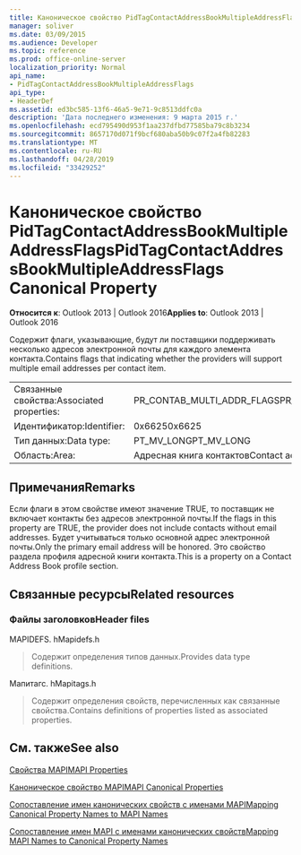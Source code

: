 ```yaml
---
title: Каноническое свойство PidTagContactAddressBookMultipleAddressFlags
manager: soliver
ms.date: 03/09/2015
ms.audience: Developer
ms.topic: reference
ms.prod: office-online-server
localization_priority: Normal
api_name:
- PidTagContactAddressBookMultipleAddressFlags
api_type:
- HeaderDef
ms.assetid: ed3bc585-13f6-46a5-9e71-9c8513ddfc0a
description: 'Дата последнего изменения: 9 марта 2015 г.'
ms.openlocfilehash: ecd795490d953f1aa237dfbd77585ba79c8b3234
ms.sourcegitcommit: 8657170d071f9bcf680aba50b9c07f2a4fb82283
ms.translationtype: MT
ms.contentlocale: ru-RU
ms.lasthandoff: 04/28/2019
ms.locfileid: "33429252"
---
```

# <a name="pidtagcontactaddressbookmultipleaddressflags-canonical-property"></a><span data-ttu-id="1e17e-103">Каноническое свойство PidTagContactAddressBookMultipleAddressFlags</span><span class="sxs-lookup"><span data-stu-id="1e17e-103">PidTagContactAddressBookMultipleAddressFlags Canonical Property</span></span>

  
  
<span data-ttu-id="1e17e-104">**Относится к**: Outlook 2013 | Outlook 2016</span><span class="sxs-lookup"><span data-stu-id="1e17e-104">**Applies to**: Outlook 2013 | Outlook 2016</span></span> 
  
<span data-ttu-id="1e17e-105">Содержит флаги, указывающие, будут ли поставщики поддерживать несколько адресов электронной почты для каждого элемента контакта.</span><span class="sxs-lookup"><span data-stu-id="1e17e-105">Contains flags that indicating whether the providers will support multiple email addresses per contact item.</span></span>
  
|||
|:-----|:-----|
|<span data-ttu-id="1e17e-106">Связанные свойства:</span><span class="sxs-lookup"><span data-stu-id="1e17e-106">Associated properties:</span></span>  <br/> |<span data-ttu-id="1e17e-107">PR_CONTAB_MULTI_ADDR_FLAGS</span><span class="sxs-lookup"><span data-stu-id="1e17e-107">PR_CONTAB_MULTI_ADDR_FLAGS</span></span>  <br/> |
|<span data-ttu-id="1e17e-108">Идентификатор:</span><span class="sxs-lookup"><span data-stu-id="1e17e-108">Identifier:</span></span>  <br/> |<span data-ttu-id="1e17e-109">0x6625</span><span class="sxs-lookup"><span data-stu-id="1e17e-109">0x6625</span></span>  <br/> |
|<span data-ttu-id="1e17e-110">Тип данных:</span><span class="sxs-lookup"><span data-stu-id="1e17e-110">Data type:</span></span>  <br/> |<span data-ttu-id="1e17e-111">PT_MV_LONG</span><span class="sxs-lookup"><span data-stu-id="1e17e-111">PT_MV_LONG</span></span>  <br/> |
|<span data-ttu-id="1e17e-112">Область:</span><span class="sxs-lookup"><span data-stu-id="1e17e-112">Area:</span></span>  <br/> |<span data-ttu-id="1e17e-113">Адресная книга контактов</span><span class="sxs-lookup"><span data-stu-id="1e17e-113">Contact address book</span></span>  <br/> |
   
## <a name="remarks"></a><span data-ttu-id="1e17e-114">Примечания</span><span class="sxs-lookup"><span data-stu-id="1e17e-114">Remarks</span></span>

<span data-ttu-id="1e17e-115">Если флаги в этом свойстве имеют значение TRUE, то поставщик не включает контакты без адресов электронной почты.</span><span class="sxs-lookup"><span data-stu-id="1e17e-115">If the flags in this property are TRUE, the provider does not include contacts without email addresses.</span></span> <span data-ttu-id="1e17e-116">Будет учитываться только основной адрес электронной почты.</span><span class="sxs-lookup"><span data-stu-id="1e17e-116">Only the primary email address will be honored.</span></span> <span data-ttu-id="1e17e-117">Это свойство раздела профиля адресной книги контакта.</span><span class="sxs-lookup"><span data-stu-id="1e17e-117">This is a property on a Contact Address Book profile section.</span></span>
  
## <a name="related-resources"></a><span data-ttu-id="1e17e-118">Связанные ресурсы</span><span class="sxs-lookup"><span data-stu-id="1e17e-118">Related resources</span></span>

### <a name="header-files"></a><span data-ttu-id="1e17e-119">Файлы заголовков</span><span class="sxs-lookup"><span data-stu-id="1e17e-119">Header files</span></span>

<span data-ttu-id="1e17e-120">MAPIDEFS. h</span><span class="sxs-lookup"><span data-stu-id="1e17e-120">Mapidefs.h</span></span>
  
> <span data-ttu-id="1e17e-121">Содержит определения типов данных.</span><span class="sxs-lookup"><span data-stu-id="1e17e-121">Provides data type definitions.</span></span>
    
<span data-ttu-id="1e17e-122">Мапитагс. h</span><span class="sxs-lookup"><span data-stu-id="1e17e-122">Mapitags.h</span></span>
  
> <span data-ttu-id="1e17e-123">Содержит определения свойств, перечисленных как связанные свойства.</span><span class="sxs-lookup"><span data-stu-id="1e17e-123">Contains definitions of properties listed as associated properties.</span></span>
    
## <a name="see-also"></a><span data-ttu-id="1e17e-124">См. также</span><span class="sxs-lookup"><span data-stu-id="1e17e-124">See also</span></span>



[<span data-ttu-id="1e17e-125">Свойства MAPI</span><span class="sxs-lookup"><span data-stu-id="1e17e-125">MAPI Properties</span></span>](mapi-properties.md)
  
[<span data-ttu-id="1e17e-126">Каноническое свойство MAPI</span><span class="sxs-lookup"><span data-stu-id="1e17e-126">MAPI Canonical Properties</span></span>](mapi-canonical-properties.md)
  
[<span data-ttu-id="1e17e-127">Сопоставление имен канонических свойств с именами MAPI</span><span class="sxs-lookup"><span data-stu-id="1e17e-127">Mapping Canonical Property Names to MAPI Names</span></span>](mapping-canonical-property-names-to-mapi-names.md)
  
[<span data-ttu-id="1e17e-128">Сопоставление имен MAPI с именами канонических свойств</span><span class="sxs-lookup"><span data-stu-id="1e17e-128">Mapping MAPI Names to Canonical Property Names</span></span>](mapping-mapi-names-to-canonical-property-names.md)

